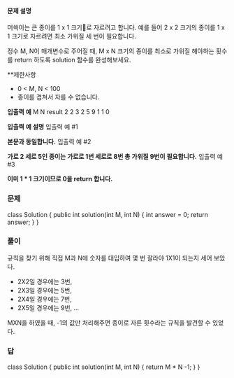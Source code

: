 #### 문제 설명
머쓱이는 큰 종이를 1 x 1 크기로 자르려고 합니다. 예를 들어 2 x 2 크기의 종이를 1 x 1 크기로 자르려면 최소 가위질 세 번이 필요합니다.


정수 M, N이 매개변수로 주어질 때, M x N 크기의 종이를 최소로 가위질 해야하는 횟수를 return 하도록 solution 함수를 완성해보세요.

**제한사항
* 0 < M, N < 100
* 종이를 겹쳐서 자를 수 없습니다.

**입출력 예**
M	N	result
2	2	3
2	5	9
1	1	0

**입출력 예 설명**
입출력 예 #1

**본문과 동일합니다.**
입출력 예 #2

**가로 2 세로 5인 종이는 가로로 1번 세로로 8번 총 가위질 9번이 필요합니다.**
입출력 예 #3

**이미 1 * 1 크기이므로 0을 return 합니다.**


### 문제
class Solution {
    public int solution(int M, int N) {
        int answer = 0;
        return answer;
    }
}

### 풀이
규칙을 찾기 위해 직접 M과 N에 숫자를 대입하여 몇 번 잘라야 1X1이 되는지 세어 보았다.
* 2X2일 경우에는 3번,
* 2X3일 경우에는 5번,
* 2X4일 경우에는 7번,
* 2X5일 경우에는 9번,
...

MXN을 하였을 때, -1의 값만 처리해주면 종이로 자른 횟수라는 규칙을 발견할 수 있었다.


### 답
class Solution {
    public int solution(int M, int N) {
        return M * N -1;
    }
}
